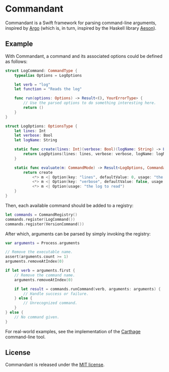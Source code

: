 # Commandant

Commandant is a Swift framework for parsing command-line arguments, inspired by [Argo](https://github.com/thoughtbot/Argo) (which is, in turn, inspired by the Haskell library [Aeson](http://hackage.haskell.org/package/aeson)).

## Example

With Commandant, a command and its associated options could be defined as follows:

```swift
struct LogCommand: CommandType {
	typealias Options = LogOptions

	let verb = "log"
	let function = "Reads the log"

	func run(options: Options) -> Result<(), YourErrorType> {
		// Use the parsed options to do something interesting here.
		return ()
	}
}

struct LogOptions: OptionsType {
	let lines: Int
	let verbose: Bool
	let logName: String

	static func create(lines: Int)(verbose: Bool)(logName: String) -> LogOptions {
		return LogOptions(lines: lines, verbose: verbose, logName: logName)
	}

	static func evaluate(m: CommandMode) -> Result<LogOptions, CommandantError<YourErrorType>> {
		return create
			<*> m <| Option(key: "lines", defaultValue: 0, usage: "the number of lines to read from the logs")
			<*> m <| Option(key: "verbose", defaultValue: false, usage: "show verbose output")
			<*> m <| Option(usage: "the log to read")
	}
}
```

Then, each available command should be added to a registry:

```swift
let commands = CommandRegistry()
commands.register(LogCommand())
commands.register(VersionCommand())
```

After which, arguments can be parsed by simply invoking the registry:

```swift
var arguments = Process.arguments

// Remove the executable name.
assert(arguments.count >= 1)
arguments.removeAtIndex(0)

if let verb = arguments.first {
	// Remove the command name.
	arguments.removeAtIndex(0)

	if let result = commands.runCommand(verb, arguments: arguments) {
		// Handle success or failure.
	} else {
		// Unrecognized command.
	}
} else {
	// No command given.
}
```

For real-world examples, see the implementation of the [Carthage](https://github.com/Carthage/Carthage) command-line tool.

## License

Commandant is released under the [MIT license](LICENSE.md).
